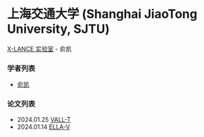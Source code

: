 # 上海交通大学 (Shanghai JiaoTong University, SJTU)

[X-LANCE 实验室](https://x-lance.sjtu.edu.cn) - 俞凯

### 学者列表

- [俞凯](../Authors/Kai_Yu_(俞凯).md)

### 论文列表

- 2024.01.25 [VALL-T](../Models/Speech_LLM/2024.01.25_VALL-T.md)
- 2024.01.14 [ELLA-V](../Models/Speech_LLM/2024.01.14_ELLA-V.md)